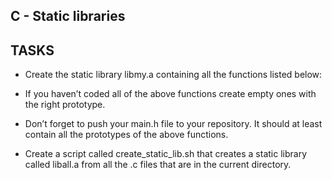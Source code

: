 ## C - Static libraries

## TASKS




- Create the static library libmy.a containing all the functions listed below:

- If you haven’t coded all of the above functions create empty ones with the right prototype.
- Don’t forget to push your main.h file to your repository. It should at least contain all the prototypes of the above functions.



- Create a script called create_static_lib.sh that creates a static library called liball.a from all the .c files that are in the current directory.

